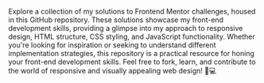 Explore a collection of my solutions to Frontend Mentor challenges, housed in this GitHub repository. These solutions showcase my front-end development skills, providing a glimpse into my approach to responsive design, HTML structure, CSS styling, and JavaScript functionality. Whether you're looking for inspiration or seeking to understand different implementation strategies, this repository is a practical resource for honing your front-end development skills. Feel free to fork, learn, and contribute to the world of responsive and visually appealing web design! 🚀💻
